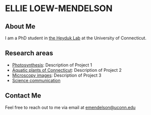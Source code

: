 <link rel="stylesheet" type="text/css" href="styles.css">

# ELLIE LOEW-MENDELSON

## About Me

I am a PhD student in [the Heyduk Lab](https://www.kheyduk.net/) at the University of Connecticut. 

## Research areas 

- [Photosynthesis](projects/ccms): Description of Project 1
- [Aquatic plants of Connecticut](projects/aquatic): Description of Project 2
- [Microscopy images](projects/microscopy): Description of Project 3
- [Science communication](projects/scicomm.md)


## Contact Me

Feel free to reach out to me via email at [emendelson@uconn.edu](mailto:emendelson@uconn.edu)

